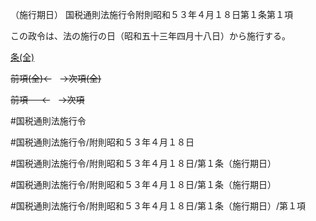 （施行期日）
国税通則法施行令附則昭和５３年４月１８日第１条第１項

この政令は、法の施行の日（昭和五十三年四月十八日）から施行する。

[条(全)](国税通則法施行＿令附則昭和５３年４月１８日第１条_.md)

~~前項(全)←~~　~~→次項(全)~~

~~前項 　 ←~~　~~→次項~~



#国税通則法施行令

#国税通則法施行令/附則昭和５３年４月１８日

#国税通則法施行令/附則昭和５３年４月１８日/第１条（施行期日）

#国税通則法施行令/附則昭和５３年４月１８日/第１条（施行期日）

#国税通則法施行令/附則昭和５３年４月１８日/第１条（施行期日）/第１項


